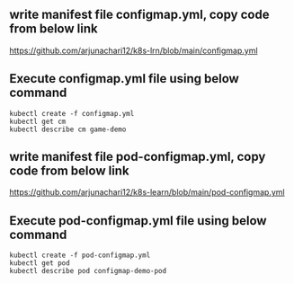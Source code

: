 ## write manifest file configmap.yml, copy code from below link
https://github.com/arjunachari12/k8s-lrn/blob/main/configmap.yml

## Execute configmap.yml file using below command
```
kubectl create -f configmap.yml
kubectl get cm
kubectl describe cm game-demo
```

## write manifest file pod-configmap.yml, copy code from below link
https://github.com/arjunachari12/k8s-learn/blob/main/pod-configmap.yml

## Execute pod-configmap.yml file using below command
```
kubectl create -f pod-configmap.yml
kubectl get pod
kubectl describe pod configmap-demo-pod
```
